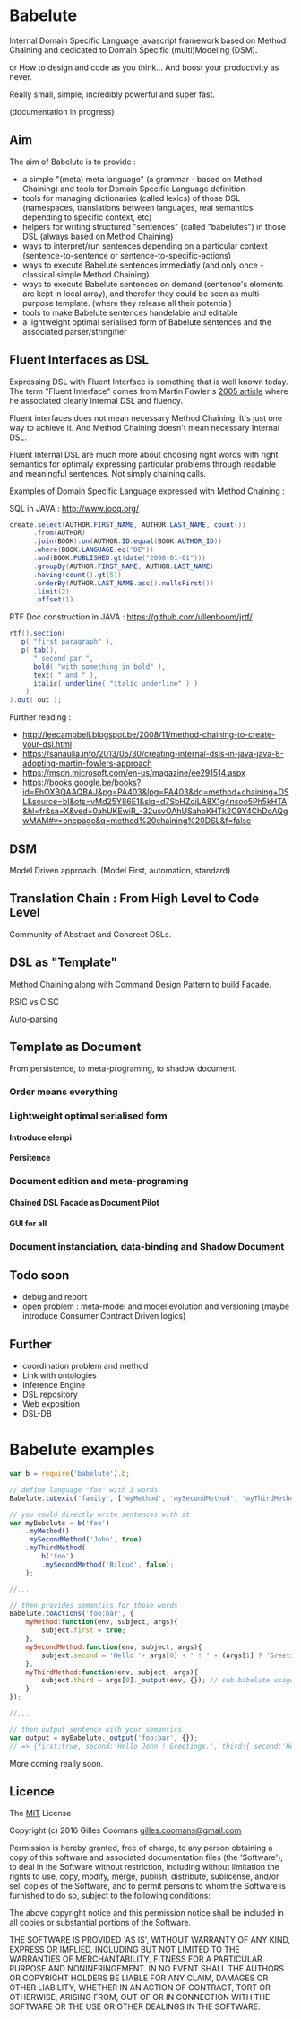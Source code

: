 # Babelute

Internal Domain Specific Language javascript framework based on Method Chaining 
and dedicated to Domain Specific (multi)Modeling (DSM).

or How to design and code as you think...
And boost your productivity as never.

Really small, simple, incredibly powerful and super fast.

(documentation in progress)

## Aim

The aim of Babelute is to provide :
- a simple "(meta) meta language" (a grammar - based on Method Chaining) and tools for Domain Specific Language definition
- tools for managing dictionaries (called lexics) of those DSL (namespaces, translations between languages, real semantics depending to specific context, etc)
- helpers for writing structured "sentences" (called "babelutes") in those DSL (always based on Method Chaining)
- ways to interpret/run sentences depending on a particular context (sentence-to-sentence or sentence-to-specific-actions)
- ways to execute Babelute sentences immediatly (and only once - classical simple Method Chaining)
- ways to execute Babelute sentences on demand (sentence's elements are kept in local array), and therefor they could be seen as multi-purpose template. (where they release all their potential)
- tools to make Babelute sentences handelable and editable
- a lightweight optimal serialised form of Babelute sentences and the associated parser/stringifier


## Fluent Interfaces as DSL

Expressing DSL with Fluent Interface is something that is well known today.
The term "Fluent Interface" comes from Martin Fowler's [2005 article](http://martinfowler.com/bliki/FluentInterface.html) where he associated clearly Internal DSL and fluency.

Fluent interfaces does not mean necessary Method Chaining. It's just one way to achieve it.
And Method Chaining doesn't mean necessary Internal DSL.

Fluent Internal DSL are much more about choosing right words with right semantics for optimaly expressing particular problems through readable and meaningful sentences. Not simply chaining calls.

Examples of Domain Specific Language expressed with Method Chaining :

SQL in JAVA : http://www.jooq.org/
```java
create.select(AUTHOR.FIRST_NAME, AUTHOR.LAST_NAME, count())
      .from(AUTHOR)
      .join(BOOK).on(AUTHOR.ID.equal(BOOK.AUTHOR_ID))
      .where(BOOK.LANGUAGE.eq("DE"))
      .and(BOOK.PUBLISHED.gt(date("2008-01-01")))
      .groupBy(AUTHOR.FIRST_NAME, AUTHOR.LAST_NAME)
      .having(count().gt(5))
      .orderBy(AUTHOR.LAST_NAME.asc().nullsFirst())
      .limit(2)
      .offset(1)
```

RTF Doc construction in JAVA : https://github.com/ullenboom/jrtf/
```java
rtf().section(
   p( "first paragraph" ),
   p( tab(),
      " second par ",
      bold( "with something in bold" ),
      text( " and " ),
      italic( underline( "italic underline" ) )     
    )  
).out( out );
```

Further reading :
- http://leecampbell.blogspot.be/2008/11/method-chaining-to-create-your-dsl.html
- https://sanaulla.info/2013/05/30/creating-internal-dsls-in-java-java-8-adopting-martin-fowlers-approach
- https://msdn.microsoft.com/en-us/magazine/ee291514.aspx
- https://books.google.be/books?id=EhOXBQAAQBAJ&pg=PA403&lpg=PA403&dq=method+chaining+DSL&source=bl&ots=vMd25Y86E1&sig=d7SbHZoiLA8X1g4nsoo5Ph5kHTA&hl=fr&sa=X&ved=0ahUKEwiR_-32usvOAhUSahoKHTk2C9Y4ChDoAQgwMAM#v=onepage&q=method%20chaining%20DSL&f=false

## DSM

Model Driven approach. (Model First, automation, standard)

## Translation Chain : From High Level to Code Level

Community of Abstract and Concreet DSLs.

## DSL as "Template"

Method Chaining along with Command Design Pattern to build Facade.

RSIC vs CISC

Auto-parsing

## Template as Document

From persistence, to meta-programing, to shadow document.

### Order means everything

### Lightweight optimal serialised form

#### Introduce elenpi

#### Persitence

### Document edition and meta-programing

#### Chained DSL Facade as Document Pilot

#### GUI for all

### Document instanciation, data-binding and Shadow Document

## Todo soon

- debug and report
- open problem : meta-model and model evolution and versioning
	(maybe introduce Consumer Contract Driven logics)

## Further

- coordination problem and method
- Link with ontologies
- Inference Engine
- DSL repository
- Web exposition
- DSL-DB







# Babelute examples
```javascript
var b = require('babelute').b;

// define language "foo" with 3 words
Babelute.toLexic('family', ['myMethod', 'mySecondMethod', 'myThirdMethod']);

// you could directly write sentences with it
var myBabelute = b('foo')
	.myMethod()
	.mySecondMethod('John', true)
	.myThirdMethod(
		b('foo')
		.mySecondMethod('Biloud', false);
	);

//...

// then provides semantics for those words
Babelute.toActions('foo:bar', {
	myMethod:function(env, subject, args){
		subject.first = true;
	},
	mySecondMethod:function(env, subject, args){
		subject.second = 'Hello '+ args[0] + ' ! ' + (args[1] ? 'Greetings.' : '');
	},
	myThirdMethod:function(env, subject, args){
		subject.third = args[0]._output(env, {}); // sub-babelute usage
	}
});

//...

// then output sentence with your semantics
var output = myBabelute._output('foo:bar', {});
// => {first:true, second:'Hello John ! Greetings.', third:{ second:'Hello Biloud !' } }

```


More coming really soon.


## Licence

The [MIT](http://opensource.org/licenses/MIT) License

Copyright (c) 2016 Gilles Coomans <gilles.coomans@gmail.com>

Permission is hereby granted, free of charge, to any person obtaining a copy of this software and associated documentation files (the 'Software'), to deal in the Software without restriction, including without limitation the rights to use, copy, modify, merge, publish, distribute, sublicense, and/or sell copies of the Software, and to permit persons to whom the Software is furnished to do so, subject to the following conditions:

The above copyright notice and this permission notice shall be included in all copies or substantial portions of the Software.

THE SOFTWARE IS PROVIDED 'AS IS', WITHOUT WARRANTY OF ANY KIND, EXPRESS OR IMPLIED, INCLUDING BUT NOT LIMITED TO THE WARRANTIES OF MERCHANTABILITY, FITNESS FOR A PARTICULAR PURPOSE AND NONINFRINGEMENT. IN NO EVENT SHALL THE AUTHORS OR COPYRIGHT HOLDERS BE LIABLE FOR ANY CLAIM, DAMAGES OR OTHER LIABILITY, WHETHER IN AN ACTION OF CONTRACT, TORT OR OTHERWISE, ARISING FROM, OUT OF OR IN CONNECTION WITH THE SOFTWARE OR THE USE OR OTHER DEALINGS IN THE SOFTWARE.
